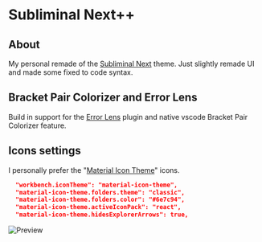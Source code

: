 # Subliminal Next++

## About

My personal remade of the [Subliminal Next](https://github.com/konradkeska/subliminal-next) theme. Just slightly remade UI and made some fixed to code syntax.

## Bracket Pair Colorizer and Error Lens

Build in support for the [Error Lens](https://marketplace.visualstudio.com/items?itemName=usernamehw.errorlens) plugin and native vscode Bracket Pair Colorizer feature.

## Icons settings

I personally prefer the "[Material Icon Theme](https://marketplace.visualstudio.com/items?itemName=PKief.material-icon-theme)" icons.

```json
  "workbench.iconTheme": "material-icon-theme",
  "material-icon-theme.folders.theme": "classic",
  "material-icon-theme.folders.color": "#6e7c94",
  "material-icon-theme.activeIconPack": "react",
  "material-icon-theme.hidesExplorerArrows": true,
```

![Preview]()
